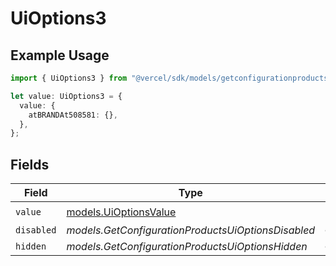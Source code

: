 # UiOptions3

## Example Usage

```typescript
import { UiOptions3 } from "@vercel/sdk/models/getconfigurationproductsop.js";

let value: UiOptions3 = {
  value: {
    atBRANDAt508581: {},
  },
};
```

## Fields

| Field                                                | Type                                                 | Required                                             | Description                                          |
| ---------------------------------------------------- | ---------------------------------------------------- | ---------------------------------------------------- | ---------------------------------------------------- |
| `value`                                              | [models.UiOptionsValue](../models/uioptionsvalue.md) | :heavy_check_mark:                                   | N/A                                                  |
| `disabled`                                           | *models.GetConfigurationProductsUiOptionsDisabled*   | :heavy_minus_sign:                                   | N/A                                                  |
| `hidden`                                             | *models.GetConfigurationProductsUiOptionsHidden*     | :heavy_minus_sign:                                   | N/A                                                  |